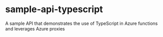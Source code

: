 # sample-api-typescript
A sample API that demonstrates the use of TypeScript in Azure functions and leverages Azure proxies
